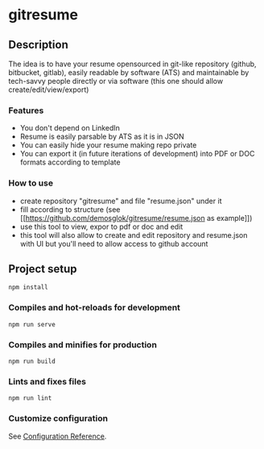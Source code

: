 # gitresume

## Description

The idea is to have your resume opensourced in git-like repository (github, bitbucket, gitlab), easily readable by software (ATS) and maintainable by tech-savvy people directly or via software (this one should allow create/edit/view/export)

### Features
 - You don't depend on LinkedIn
 - Resume is easily parsable by ATS as it is in JSON
 - You can easily hide your resume making repo private
 - You can export it (in future iterations of development) into PDF or DOC formats according to template

### How to use
 - create repository "gitresume" and file "resume.json" under it
 - fill according to structure (see [[https://github.com/demosglok/gitresume/resume.json as example]])
 - use this tool to view, expor to pdf or doc and edit
 - this tool will also allow to create and edit repository and resume.json with UI but you'll need to allow access to github account

## Project setup
```
npm install
```

### Compiles and hot-reloads for development
```
npm run serve
```

### Compiles and minifies for production
```
npm run build
```

### Lints and fixes files
```
npm run lint
```

### Customize configuration
See [Configuration Reference](https://cli.vuejs.org/config/).
